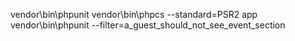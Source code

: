 vendor\bin\phpunit
vendor\bin\phpcs --standard=PSR2 app
vendor\bin\phpunit --filter=a_guest_should_not_see_event_section
